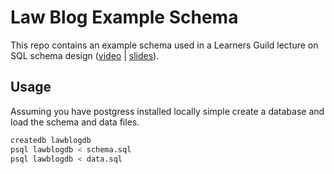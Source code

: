 # Law Blog Example Schema

This repo contains an example schema used in a Learners Guild lecture on SQL schema design ([video](#commingSoon) | [slides](https://docs.google.com/presentation/d/13WpfaofHFVmEg2lchIs6-WdqBSl2LW6M3HJUl6BStj0/edit?usp=sharing)).

## Usage

Assuming you have postgress installed locally simple create a database and load the schema and data files.

```sh
createdb lawblogdb
psql lawblogdb < schema.sql
psql lawblogdb < data.sql
```
